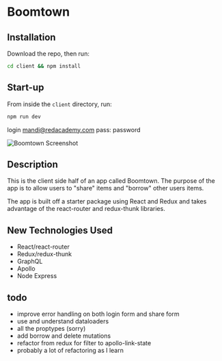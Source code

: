 # Boomtown

## Installation

Download the repo, then run:

```bash
cd client && npm install
```

## Start-up

From inside the `client` directory, run:

```bash
npm run dev
```

login mandi@redacademy.com
pass: password

![Boomtown Screenshot](https://i.imgur.com/jHseZuW.png)

## Description

This is the client side half of an app called Boomtown. The purpose of the app is to allow users to "share" items and "borrow" other users items.

The app is built off a starter package using React and Redux and takes advantage of the react-router and redux-thunk libraries.

## New Technologies Used

* React/react-router
* Redux/redux-thunk
* GraphQL
* Apollo
* Node Express

## todo

* improve error handling on both login form and share form
* use and understand dataloaders
* all the proptypes (sorry)
* add borrow and delete mutations
* refactor from redux for filter to apollo-link-state
* probably a lot of refactoring as I learn
